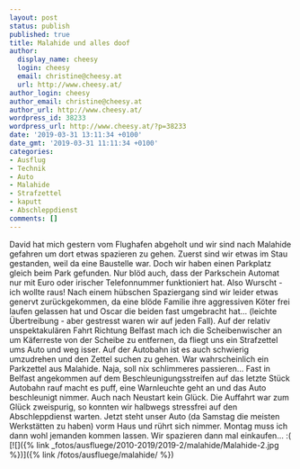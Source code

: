 ```yaml
---
layout: post
status: publish
published: true
title: Malahide und alles doof
author:
  display_name: cheesy
  login: cheesy
  email: christine@cheesy.at
  url: http://www.cheesy.at/
author_login: cheesy
author_email: christine@cheesy.at
author_url: http://www.cheesy.at/
wordpress_id: 38233
wordpress_url: http://www.cheesy.at/?p=38233
date: '2019-03-31 13:11:34 +0100'
date_gmt: '2019-03-31 11:11:34 +0100'
categories:
- Ausflug
- Technik
- Auto
- Malahide
- Strafzettel
- kaputt
- Abschleppdienst
comments: []
---
```

David hat mich gestern vom Flughafen abgeholt und wir sind nach Malahide gefahren um dort etwas spazieren zu gehen. Zuerst sind wir etwas im Stau gestanden, weil da eine Baustelle war. Doch wir haben einen Parkplatz gleich beim Park gefunden. Nur blöd auch, dass der Parkschein Automat nur mit Euro oder irischer Telefonnummer funktioniert hat.
Also Wurscht - ich wollte raus! Nach einem hübschen Spaziergang sind wir leider etwas genervt zurückgekommen, da eine blöde Familie ihre aggressiven Köter frei laufen gelassen hat und Oscar die beiden fast umgebracht hat... (leichte Übertreibung - aber gestresst waren wir auf jeden Fall).
Auf der relativ unspektakulären Fahrt Richtung Belfast mach ich die Scheibenwischer an um Käferreste von der Scheibe zu entfernen, da fliegt uns ein Strafzettel ums Auto und weg isser. Auf der Autobahn ist es auch schwierig umzudrehen und den Zettel suchen zu gehen. War wahrscheinlich ein Parkzettel aus Malahide.
Naja, soll nix schlimmeres passieren... Fast in Belfast angekommen auf dem Beschleunigungsstreifen auf das letzte Stück Autobahn rauf macht es puff, eine Warnleuchte geht an und das Auto beschleunigt nimmer. Auch nach Neustart kein Glück. Die Auffahrt war zum Glück zweispurig, so konnten wir halbwegs stressfrei auf den Abschleppdienst warten.
Jetzt steht unser Auto (da Samstag die meisten Werkstätten zu haben) vorm Haus und rührt sich nimmer. Montag muss ich dann wohl jemanden kommen lassen.
Wir spazieren dann mal einkaufen... :(
[![]({% link _fotos/ausfluege/2010-2019/2019-2/malahide/Malahide-2.jpg %})]({% link /fotos/ausfluege/malahide/ %})
